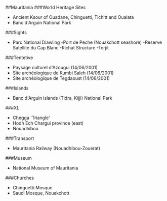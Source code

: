 ##Mauritania
###World Heritage Sites
 - Ancient Ksour of Ouadane, Chinguetti, Tichitt and Oualata
 - Banc d'Arguin National Park

###Sights
 - Parc National Diawling
 -Port de Peche (Nouakchott seashore)
 -Reserve Satellite du Cap Blanc
 -Richat Structure
 -Terjit

###Tentetive
- Paysage culturel d'Azougui (14/06/2001)
- Site archéologique de Kumbi Saleh (14/06/2001)
- Site archéologique de Tegdaoust (14/06/2001)

###Islands
- Banc d'Arguin islands (Tidra, Kijji) National Park

###XL
- Chegga 'Triangle'
- Hodh Ech Chargui province (east)
- Nouadhibou

###Transport
- Mauritania Railway (Nouadhibou-Zouerat)

###Museum
- National Museum of Mauritania

###Churches
- Chinguetti Mosque
- Saudi Mosque, Nouakchott